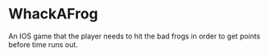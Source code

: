 # WhackAFrog
An IOS game that the player needs to hit the bad frogs in order to get points before time runs out.
